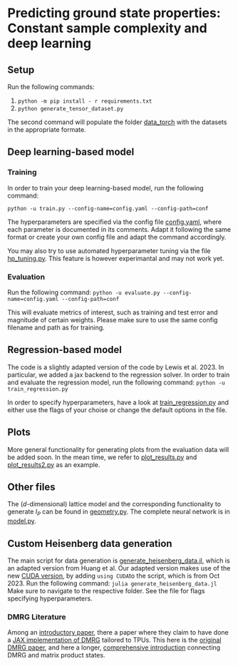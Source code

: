 # Predicting ground state properties: Constant sample complexity and deep learning

## Setup
Run the following commands:
1. `python -m pip install - r requirements.txt`
2. `python generate_tensor_dataset.py`

The second command will populate the folder [data_torch](data_torch) with the datasets in the appropriate formate.
## Deep learning-based model

### Training
In order to train your deep learning-based model, run the following command:

`python -u train.py --config-name=config.yaml --config-path=conf`

The hyperparameters are specified via the config file [config.yaml](conf/config.yaml), where each parameter is documented in its comments. Adapt it following the same format or create your own config file and adapt the command accordingly. 

You may also try to use automated hyperparameter tuning via the file [hp_tuning.py](learner/hp_tuning.py). This feature is however experimantal and may not work yet.

### Evaluation

Run the following command: 
`python -u evaluate.py --config-name=config.yaml --config-path=conf`

This will evaluate metrics of interest, such as training and test error and magnitude of certain weights.
Please make sure to use the same config filename and path as for training.

## Regression-based model
The code is a slightly adapted version of the code by Lewis et al. 2023. In particular, we added a jax backend to the regression solver.
In order to train and evaluate the regression model, run the following command:
`python -u train_regression.py`

In order to specify hyperparameters, have a look at [train_regression.py](train_regression.py) and either use the flags of your choise or change the default options in the file.

## Plots

More general functionality for generating plots from the evaluation data will be added soon. In the mean time, we refer to [plot_results.py](plot_results.py) and [plot_results2.py](plot_results2.py) as an example. 

## Other files

The ($d$-dimensional) lattice model and the corresponding functionality to generate $I_P$ can be found in [geometry.py](model/geometry.py). The complete neural network is in [model.py](model/model.py). 

## Custom Heisenberg data generation
The main script for data generation is [generate_heisenberg_data.jl](data_generation/generate_heisenberg_data.jl), which is an adapted version from Huang et al. Our adapted version makes use of the new [CUDA version](https://itensor.org/news/23_10_23_gpu.html), by adding `using CUDA`to the script, which is from Oct 2023. Run the following command:
`julia generate_heisenberg_data.jl`
Make sure to navigate to the respective folder. See the file for flags specifying hyperparameters.

### DMRG Literature
Among an [introductory paper](https://web.mit.edu/8.334/www/grades/projects/projects14/Yu-An%20Chen+Hung-I%20Yang.pdf), there a paper where they claim to have done a [JAX implementation of DMRG](https://arxiv.org/pdf/2204.05693.pdf) tailored to TPUs. This here is the [original DMRG paper](https://journals.aps.org/prl/pdf/10.1103/PhysRevLett.69.2863), and here a longer, [comprehensive introduction](https://arxiv.org/pdf/1008.3477.pdf) connecting DMRG and matrix product states.
